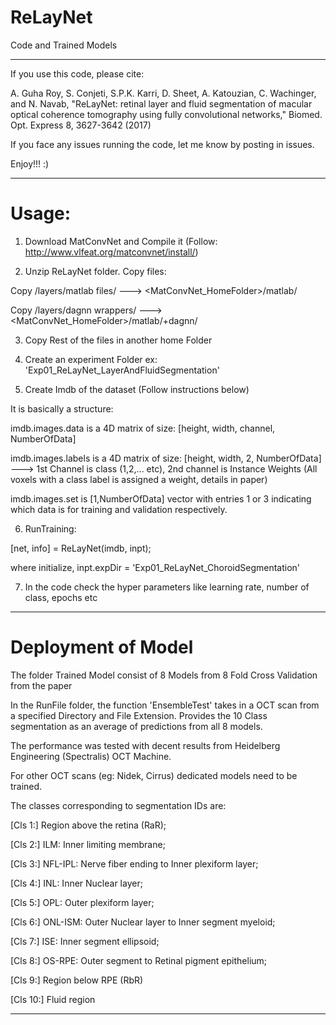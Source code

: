 # ReLayNet

Code and Trained Models

-----------------
If you use this code, please cite:

A. Guha Roy, S. Conjeti, S.P.K. Karri, D. Sheet, A. Katouzian, C. Wachinger, and N. Navab, 
"ReLayNet: retinal layer and fluid segmentation of macular optical coherence tomography using fully convolutional networks," 
Biomed. Opt. Express 8, 3627-3642 (2017) 

If you face any issues running the code, let me know by posting in issues.

Enjoy!!! :) 

------------------


# Usage: 

1. Download MatConvNet and Compile it (Follow: http://www.vlfeat.org/matconvnet/install/)

2. Unzip ReLayNet folder. Copy files:

Copy /layers/matlab files/ ---> <MatConvNet_HomeFolder>/matlab/

Copy /layers/dagnn wrappers/ ---> <MatConvNet_HomeFolder>/matlab/+dagnn/

3. Copy Rest of the files in another home Folder

4. Create an experiment Folder ex: 'Exp01_ReLayNet_LayerAndFluidSegmentation'

5. Create Imdb of the dataset (Follow instructions below)

It is basically a structure: 

imdb.images.data is a 4D matrix of size: [height, width, channel, NumberOfData]

imdb.images.labels is a 4D matrix of size: [height, width, 2, NumberOfData] ---> 1st Channel is class (1,2,... etc), 2nd channel is Instance Weights (All voxels with a class label is assigned a weight, details in paper) 

imdb.images.set is [1,NumberOfData] vector with entries 1 or 3 indicating which data is for training and validation respectively.

6. RunTraining: 

[net, info] = ReLayNet(imdb, inpt); 

where initialize, inpt.expDir = 'Exp01_ReLayNet_ChoroidSegmentation'

7. In the code check the hyper parameters like learning rate, number of class, epochs etc

-----------------------------

# Deployment of Model

The folder Trained Model consist of 8 Models from 8 Fold Cross Validation from the paper

In the RunFile folder, the function 'EnsembleTest' takes in a OCT scan from a specified Directory and File Extension. Provides the 10 Class segmentation as an average of predictions from all 8 models.

The performance was tested with decent results from Heidelberg Engineering (Spectralis) OCT Machine. 

For other OCT scans (eg: Nidek, Cirrus) dedicated models need to be trained.

The classes corresponding to segmentation IDs are:

[Cls 1:] Region above the retina (RaR); 

[Cls 2:] ILM: Inner limiting membrane;  

[Cls 3:] NFL-IPL: Nerve fiber ending to Inner plexiform layer; 

[Cls 4:] INL: Inner Nuclear layer; 

[Cls 5:] OPL: Outer plexiform layer; 

[Cls 6:] ONL-ISM: Outer Nuclear layer to Inner segment myeloid; 

[Cls 7:] ISE: Inner segment ellipsoid;

[Cls 8:] OS-RPE: Outer segment to Retinal pigment epithelium; 

[Cls 9:] Region below RPE (RbR)

[Cls 10:] Fluid region

-----------------------------

